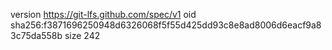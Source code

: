 version https://git-lfs.github.com/spec/v1
oid sha256:f3871696250948d6326068f5f55d425dd93c8e8ad8006d6eacf9a83c75da558b
size 242
